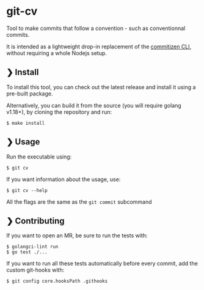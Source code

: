 # git-cv

Tool to make commits that follow a convention - such as conventionnal commits.

It is intended as a lightweight drop-in replacement of the [commitizen CLI](https://github.com/commitizen/cz-cli), without requiring a whole Nodejs setup.

## ❯ Install

To install this tool, you can check out the latest release and install it using a pre-built package.

Alternatively, you can build it from the source (you will require golang v1.18+),
by cloning the repository and run:

    $ make install

## ❯ Usage

Run the executable using:

    $ git cv

If you want information about the usage, use:

    $ git cv --help

All the flags are the same as the `git commit` subcommand

## ❯ Contributing

If you want to open an MR, be sure to run the tests with:

    $ golangci-lint run
    $ go test ./...

If you want to run all these tests automatically before every commit, add the custom git-hooks with:

    $ git config core.hooksPath .githooks
